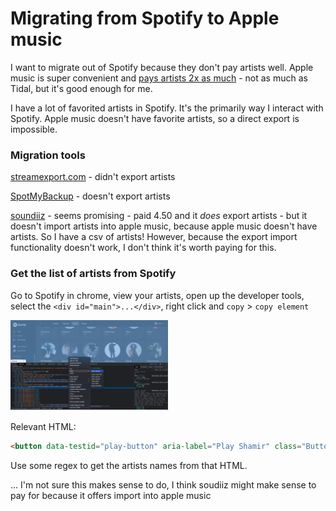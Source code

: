 # Migrating from Spotify to Apple music

I want to migrate out of Spotify because they don't pay artists well. Apple music is super convenient and [pays artists 2x as much](https://producerhive.com/music-marketing-tips/streaming-royalties-breakdown/) - not as much as Tidal, but it's good enough for me.

I have a lot of favorited artists in Spotify. It's the primarily way I interact with Spotify. Apple music doesn't have favorite artists, so a direct export is impossible.

### Migration tools

[streamexport.com](http://www.streamexport.com/spotify_exports) - didn't export artists

[SpotMyBackup](https://github.com/secuvera/SpotMyBackup) - doesn't export artists

[soundiiz](https://soundiiz.com/webapp/playlists) - seems promising - paid 4.50 and it _does_ export artists - but it doesn't import artists into apple music, because apple music doesn't have artists. So I have a csv of artists! However, because the export import functionality doesn't work, I don't think it's worth paying for this.

### Get the list of artists from Spotify

Go to Spotify in chrome, view your artists, open up the developer tools, select the `<div id="main">...</div>`, right click and `copy` > `copy element`

<img width="50%" alt="Screen Shot copy spotify artists" src="screenshot-copy-spotify-artists.png">

Relevant HTML:

```html
<button data-testid="play-button" aria-label="Play Shamir" class="Button-qlcn5g-0 kNOYsX"><div class="ButtonInner-sc-14ud5tc-0 cSeieV encore-bright-accent-set"><span aria-hidden="true" class="IconWrapper__Wrapper-sc-1hf1hjl-0 jWeDTW"><svg role="img" height="24" width="24" viewBox="0 0 24 24" class="Svg-sc-1bi12j5-0 hDgDGI"><path d="M6 21l15.589-9L6 3z"></path></svg></span></div></button></div></div><div class="E1N1ByPFWo4AJLHovIBQ"><a draggable="false" title="Shamir" class="Nqa6Cw3RkDMV8QnYreTr" dir="auto" href="/artist/7JgXEHI1oEiQICAMeCsKTj"><div class="nk6UgB4GUYNoAcPtAQaG JSkXrK3CXFYeDgTW8iHv" as="div">Shamir</div>
```

Use some regex to get the artists names from that HTML.

... I'm not sure this makes sense to do, I think soudiiz might make sense to pay for because it offers import into apple music
